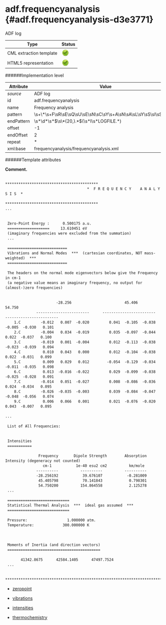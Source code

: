 # adf.frequencyanalysis {#adf.frequencyanalysis-d3e3771}

ADF log


| Type                                                                                                                                                | Status                                                                                                                                              |
|----|----|
| CML extraction template                                                                                                                             | ![](/imgs/Total.png)                                                                                                                                |
| HTML5 representation                                                                                                                                | ![](/imgs/Total.png)                                                                                                                                |

######Implementation level

| Attribute                                                                                                                                           | Value                                                                                                                                               |
|----|----|
| *source*                                                                                                                                            | ADF log                                                                                                                                             |
| id                                                                                                                                                  | adf.frequencyanalysis                                                                                                                               |
| name                                                                                                                                                | Frequency analysis                                                                                                                                  |
| pattern                                                                                                                                             | \\s+\\\*\\s+F\\sR\\sE\\sQ\\sU\\sE\\sN\\sC\\sY\\s+A\\sN\\sA\\sL\\sY\\sS\\sI\\sS\\s+\\\*.\*                                                           |
| endPattern                                                                                                                                          | \\s\*\\d\*\\s\*\$\\s\\\*{20,}.\*\$(\\s\*I\\s\*LOGFILE.\*)                                                                                           |
| offset                                                                                                                                              | -1                                                                                                                                                  |
| endOffset                                                                                                                                           | 2                                                                                                                                                   |
| repeat                                                                                                                                              | \*                                                                                                                                                  |
| xml:base                                                                                                                                            | frequencyanalysis/frequencyanalysis.xml                                                                                                             |

######Template attributes

**Comment.**

                                         ******************************************
                                         *  F R E Q U E N C Y    A N A L Y S I S  *
                                         ******************************************
    ...


     Zero-Point Energy :      0.500175 a.u.
     ===================     13.610451 eV
     (imaginary frequencies were excluded from the summation) 
     ...
     
     ===========================
     Vibrations and Normal Modes  ***  (cartesian coordinates, NOT mass-weighted)  ***
     ===========================
      
     The headers on the normal mode eigenvectors below give the Frequency in cm-1
     (a negative value means an imaginary frequency, no output for (almost-)zero frequencies)


                           -28.256                        45.406                        54.750
                  ------------------------      ------------------------      ------------------------
        1.C         -0.012   0.007  -0.020         0.041  -0.105  -0.038        -0.005  -0.030   0.101
        2.C         -0.004   0.034  -0.019         0.035  -0.097  -0.044         0.022  -0.037   0.100
        3.C         -0.019   0.001  -0.004         0.012  -0.113  -0.038        -0.023  -0.039   0.094
        4.C          0.010   0.043   0.000         0.012  -0.104  -0.038         0.022  -0.031   0.099
        5.C          0.009   0.029   0.012        -0.054  -0.129  -0.034        -0.011  -0.035   0.098
        6.C          0.013  -0.016  -0.022         0.029  -0.099  -0.038        -0.025  -0.028   0.091
        7.C         -0.014   0.051  -0.027         0.008  -0.086  -0.036         0.024  -0.034   0.095
        8.C         -0.026  -0.035  -0.003         0.039  -0.084  -0.047        -0.048  -0.056   0.074
        9.C          0.006   0.066   0.001         0.021  -0.076  -0.020         0.043  -0.007   0.095

    ...
        
     List of All Frequencies:


     Intensities
     ===========

                   Frequency       Dipole Strength        Absorption Intensity (degeneracy not counted)
                     cm-1           1e-40 esu2 cm2          km/mole
                  ----------          ----------          ----------
                  -28.256192           39.676107           -0.281009
                   45.405798           70.141843            0.798301
                   54.750200          154.864558            2.125278
     ...
            
     ============================
     Statistical Thermal Analysis  ***  ideal gas assumed  ***
     ============================
      
     Pressure:                  1.000000 atm.
     Temperature:             300.000000 K



     Moments of Inertia (and direction vectors)
     ==========================================

           41342.8675      42584.1405      47497.7524
     ...
                              
     ***************************************************************************************************
     
        

-   [zeropoint](/out/md/cml/adf_log/zeropoint-d3e3778.md)

<!-- -->

-   [vibrations](/out/md/cml/adf_log/vibrations-d3e3809.md)

<!-- -->

-   [intensities](/out/md/cml/adf_log/intensities-d3e3887.md)

<!-- -->

-   [thermochemistry](/out/md/cml/adf_log/thermochemistry-d3e3926.md)
